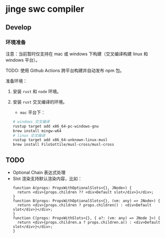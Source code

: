 # jinge swc compiler

## Develop

### 环境准备

注意：当前暂时仅支持在 mac 或 windows 下构建（交叉编译构建 linux 和 windows 平台）。

TODO: 使用 Github Actions 跨平台构建并自动发布 npm 包。

准备环境：

1. 安装 `rust` 和 `node` 环境。
2. 安装 `rust` 交叉编译的环境。

   - `mac` 平台下：

   ```bash
   # windows 交叉编译
   rustup target add x86_64-pc-windows-gnu
   brew install mingw-w64
   # linux 交叉编译
   rustup target add x86_64-unknown-linux-musl
   brew install FiloSottile/musl-cross/musl-cross
   ```

## TODO

- Optional Chain 表达式处理
- Slot 渲染支持默认渲染内容，比如：
  ```tsx
  function A(props: PropsWithOptionalSlots<{}, JNode>) {
    return <div>{props.children ?? <div>Default slot</div>}</div>;
  }
  function B(props: PropsWithOptionalSlots<{}, (vm: any) => JNode>) {
    return <div>{props.children ? props.children() : <div>Default slot</div>}</div>;
  }
  function C(props: PropsWithSlots<{}, { a?: (vm: any) => JNode }>) {
    return <div>{props.children.a ? props.children.a() : <div>Default slot</div>}</div>;
  }
  ```
